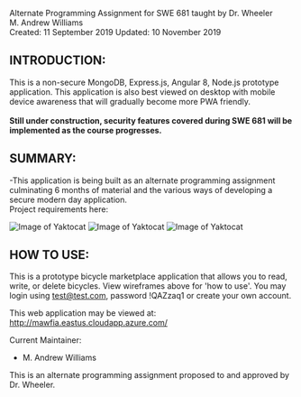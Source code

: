 Alternate Programming Assignment for SWE 681 taught by Dr. Wheeler<br>
M. Andrew Williams<br>
Created: 11 September 2019
Updated: 10 November 2019

INTRODUCTION:
--------------------
This is a non-secure MongoDB, Express.js, Angular 8, Node.js prototype application.  This application is also best viewed on desktop with mobile device awareness that will gradually become more PWA friendly.<br><br>
**Still under construction, security features covered during SWE 681 will be implemented as the course progresses.**

SUMMARY:
--------------------

-This application is being built as an alternate programming assignment culminating 6 months of material and the various ways of developing a secure modern day application.  
Project requirements here:

![Image of Yaktocat](http://mawfia.com/documents/bicycle1.png)
![Image of Yaktocat](http://mawfia.com/documents/bicycle2.png)
![Image of Yaktocat](http://mawfia.com/documents/bicycle3.png)

HOW TO USE:
---------------------
This is a prototype bicycle marketplace application that allows you to read, write, or delete bicycles.  View wireframes above for 'how to use'.  You may login using test@test.com, password !QAZzaq1 or create your own account.


This web application may be viewed at: http://mawfia.eastus.cloudapp.azure.com/

Current Maintainer:
 * M. Andrew Williams

This is an alternate programming assignment proposed to and approved by Dr. Wheeler.

